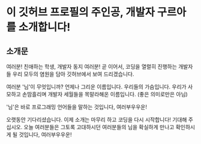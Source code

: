 <h1>이 깃허브 프로필의 주인공, 개발자 구르아를 소개합니다!</h1>

<h2>소개문</h2>

여러분! 친애하는 학생, 개발자 동지 여러분! 곧 이어서, 코딩을 열렬히 진행하는 개발자들 우리 모두의 염원을 담아 깃허브에서 보여 드리겠습니다.

여러분 '님'이 무엇입니까? 언제나 그리운 이름입니다. 우리들의 가슴입니다. 우리가 사모하고 손땀흘리며 개발자 세월들을 목말라해온 이름입니다. (좋은 의미로만은 아님)

'님'은 바로 프로그래밍 언어들을 말하는 것입니다, 여러부우우운!

오랫동안 기다리셨습니다. 이제 소개는 마무리 하고 코딩을 다시 시작합니다! 기대해 주십시오. 오늘 여러분들은 그토록 고대하시던 여러분들의 님을 확실하게 만나고 확인하시게 될 것입니다, 여러부우우운!
